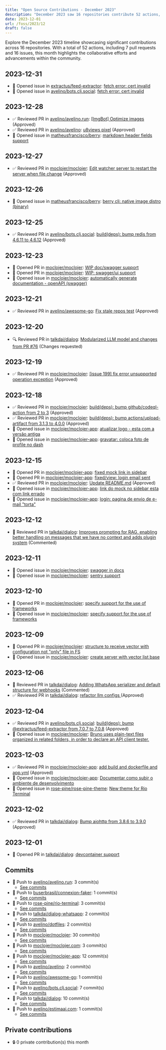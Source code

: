 ```yaml
---
title: "Open Source Contributions - December 2023"
description: "December 2023 saw 16 repositories contribute 52 actions, including 7 pull requests and 16 issues, driving progress and collaboration."
date: 2023-12-01
url: /foss/2023/12
draft: false
---
```


Explore the December 2023 timeline showcasing significant contributions across 16 repositories. With a total of 52 actions, including 7 pull requests and 16 issues, this month highlights the collaborative efforts and advancements within the community.

## 2023-12-31

- 🐛 Opened issue in [extractus/feed-extractor](https://github.com/extractus/feed-extractor): [fetch error: cert invalid ](https://github.com/extractus/feed-extractor/issues/121)
- 🐛 Opened issue in [avelino/bots.clj.social](https://github.com/avelino/bots.clj.social): [fetch error: cert invalid ](https://github.com/avelino/bots.clj.social/issues/103)

## 2023-12-28

- ✅ Reviewed PR in [avelino/avelino.run](https://github.com/avelino/avelino.run): [[ImgBot] Optimize images](https://github.com/avelino/avelino.run/pull/51#pullrequestreview-1798336998) (Approved)
- ✅ Reviewed PR in [avelino/avelino](https://github.com/avelino/avelino): [u8views pixel](https://github.com/avelino/avelino/pull/2#pullrequestreview-1798330971) (Approved)
- 🐛 Opened issue in [matheusfrancisco/berry](https://github.com/matheusfrancisco/berry): [markdown header fields support](https://github.com/matheusfrancisco/berry/issues/10)

## 2023-12-27

- ✅ Reviewed PR in [moclojer/moclojer](https://github.com/moclojer/moclojer): [Edit watcher server to restart the server when file change](https://github.com/moclojer/moclojer/pull/209#pullrequestreview-1797285200) (Approved)

## 2023-12-26

- 🐛 Opened issue in [matheusfrancisco/berry](https://github.com/matheusfrancisco/berry): [berry cli: native image distro (binary)](https://github.com/matheusfrancisco/berry/issues/9)

## 2023-12-25

- ✅ Reviewed PR in [avelino/bots.clj.social](https://github.com/avelino/bots.clj.social): [build(deps): bump redis from 4.6.11 to 4.6.12](https://github.com/avelino/bots.clj.social/pull/102#pullrequestreview-1795943955) (Approved)

## 2023-12-23

- 🔀 Opened PR in [moclojer/moclojer](https://github.com/moclojer/moclojer): [WIP doc/swagger support](https://github.com/moclojer/moclojer/pull/207)
- 🔀 Opened PR in [moclojer/moclojer](https://github.com/moclojer/moclojer): [WIP: swagger/ui support](https://github.com/moclojer/moclojer/pull/206)
- 🐛 Opened issue in [moclojer/moclojer](https://github.com/moclojer/moclojer): [automatically generate documentation - openAPI (swagger)](https://github.com/moclojer/moclojer/issues/205)

## 2023-12-21

- ✅ Reviewed PR in [avelino/awesome-go](https://github.com/avelino/awesome-go): [Fix stale repos test](https://github.com/avelino/awesome-go/pull/5127#pullrequestreview-1792818518) (Approved)

## 2023-12-20

- 🔍 Reviewed PR in [talkdai/dialog](https://github.com/talkdai/dialog): [Modularized LLM model and changes from PR #76](https://github.com/talkdai/dialog/pull/80#pullrequestreview-1790414834) (Changes requested)

## 2023-12-19

- ✅ Reviewed PR in [moclojer/moclojer](https://github.com/moclojer/moclojer): [[issue 199] fix error unsupported operation exception](https://github.com/moclojer/moclojer/pull/204#pullrequestreview-1789760871) (Approved)

## 2023-12-18

- ✅ Reviewed PR in [moclojer/moclojer](https://github.com/moclojer/moclojer): [build(deps): bump github/codeql-action from 2 to 3](https://github.com/moclojer/moclojer/pull/203#pullrequestreview-1787228827) (Approved)
- ✅ Reviewed PR in [moclojer/moclojer](https://github.com/moclojer/moclojer): [build(deps): bump actions/upload-artifact from 3.1.3 to 4.0.0](https://github.com/moclojer/moclojer/pull/202#pullrequestreview-1787227584) (Approved)
- 🐛 Opened issue in [moclojer/moclojer-app](https://github.com/moclojer/moclojer-app): [atualizar logo - esta com a versão antiga](https://github.com/moclojer/moclojer-app/issues/122)
- 🐛 Opened issue in [moclojer/moclojer-app](https://github.com/moclojer/moclojer-app): [gravatar: coloca foto de profile no dash](https://github.com/moclojer/moclojer-app/issues/121)

## 2023-12-15

- 🔀 Opened PR in [moclojer/moclojer-app](https://github.com/moclojer/moclojer-app): [fixed mock link in sidebar](https://github.com/moclojer/moclojer-app/pull/117)
- 🔀 Opened PR in [moclojer/moclojer-app](https://github.com/moclojer/moclojer-app): [fixed/view: login email sent](https://github.com/moclojer/moclojer-app/pull/115)
- ✅ Reviewed PR in [moclojer/moclojer](https://github.com/moclojer/moclojer): [Update README.md](https://github.com/moclojer/moclojer/pull/197#pullrequestreview-1785048029) (Approved)
- 🐛 Opened issue in [moclojer/moclojer-app](https://github.com/moclojer/moclojer-app): [link do mock no sidebar esta com link errado](https://github.com/moclojer/moclojer-app/issues/116)
- 🐛 Opened issue in [moclojer/moclojer-app](https://github.com/moclojer/moclojer-app): [login: pagina de envio de e-mail "torta"](https://github.com/moclojer/moclojer-app/issues/114)

## 2023-12-12

- 💬 Reviewed PR in [talkdai/dialog](https://github.com/talkdai/dialog): [Improves prompting for RAG, enabling better handling on messages that we have no context and adds plugin system](https://github.com/talkdai/dialog/pull/76#pullrequestreview-1778417590) (Commented)

## 2023-12-11

- 🐛 Opened issue in [moclojer/moclojer](https://github.com/moclojer/moclojer): [swagger in docs](https://github.com/moclojer/moclojer/issues/196)
- 🐛 Opened issue in [moclojer/moclojer](https://github.com/moclojer/moclojer): [sentry support](https://github.com/moclojer/moclojer/issues/195)

## 2023-12-10

- 🔀 Opened PR in [moclojer/moclojer](https://github.com/moclojer/moclojer): [specify support for the use of frameworks ](https://github.com/moclojer/moclojer/pull/190)
- 🐛 Opened issue in [moclojer/moclojer](https://github.com/moclojer/moclojer): [specify support for the use of frameworks ](https://github.com/moclojer/moclojer/issues/191)

## 2023-12-09

- 🔀 Opened PR in [moclojer/moclojer](https://github.com/moclojer/moclojer): [structure to receive vector with configuration not "only" file in FS](https://github.com/moclojer/moclojer/pull/189)
- 🐛 Opened issue in [moclojer/moclojer](https://github.com/moclojer/moclojer): [create server with vector list base](https://github.com/moclojer/moclojer/issues/188)

## 2023-12-06

- 💬 Reviewed PR in [talkdai/dialog](https://github.com/talkdai/dialog): [Adding WhatsApp serializer and default structure for webhooks](https://github.com/talkdai/dialog/pull/69#pullrequestreview-1767819147) (Commented)
- ✅ Reviewed PR in [talkdai/dialog](https://github.com/talkdai/dialog): [refactor llm configs ](https://github.com/talkdai/dialog/pull/66#pullrequestreview-1766453698) (Approved)

## 2023-12-04

- ✅ Reviewed PR in [avelino/bots.clj.social](https://github.com/avelino/bots.clj.social): [build(deps): bump @extractus/feed-extractor from 7.0.7 to 7.0.8](https://github.com/avelino/bots.clj.social/pull/101#pullrequestreview-1761798896) (Approved)
- 🐛 Opened issue in [moclojer/moclojer](https://github.com/moclojer/moclojer): [Bruno uses plain-text files organized in related folders, in order to declare an API client tester.](https://github.com/moclojer/moclojer/issues/187)

## 2023-12-03

- ✅ Reviewed PR in [moclojer/moclojer-app](https://github.com/moclojer/moclojer-app): [add build and dockerfile and app.yml](https://github.com/moclojer/moclojer-app/pull/88#pullrequestreview-1761353661) (Approved)
- 🐛 Opened issue in [moclojer/moclojer-app](https://github.com/moclojer/moclojer-app): [Documentar como subir o ambiente de desenvolvimento](https://github.com/moclojer/moclojer-app/issues/89)
- 🐛 Opened issue in [rose-pine/rose-pine-theme](https://github.com/rose-pine/rose-pine-theme): [New theme for Rio Terminal](https://github.com/rose-pine/rose-pine-theme/issues/126)

## 2023-12-02

- ✅ Reviewed PR in [talkdai/dialog](https://github.com/talkdai/dialog): [Bump aiohttp from 3.8.6 to 3.9.0](https://github.com/talkdai/dialog/pull/70#pullrequestreview-1760844043) (Approved)

## 2023-12-01

- 🔀 Opened PR in [talkdai/dialog](https://github.com/talkdai/dialog): [devcontainer support ](https://github.com/talkdai/dialog/pull/68)

## Commits

- 🔨 Push to [avelino/avelino.run](https://github.com/avelino/avelino.run): 3 commit(s)
  - [See commits](https://github.com/avelino/avelino.run/commits?author=avelino&since=2023-12-01T00:00:00Z&until=2023-12-31T23:59:59Z)
- 🔨 Push to [buserbrasil/connexion-faker](https://github.com/buserbrasil/connexion-faker): 1 commit(s)
  - [See commits](https://github.com/buserbrasil/connexion-faker/commits?author=avelino&since=2023-12-01T00:00:00Z&until=2023-12-31T23:59:59Z)
- 🔨 Push to [rose-pine/rio-terminal](https://github.com/rose-pine/rio-terminal): 3 commit(s)
  - [See commits](https://github.com/rose-pine/rio-terminal/commits?author=avelino&since=2023-12-01T00:00:00Z&until=2023-12-31T23:59:59Z)
- 🔨 Push to [talkdai/dialog-whatsapp](https://github.com/talkdai/dialog-whatsapp): 2 commit(s)
  - [See commits](https://github.com/talkdai/dialog-whatsapp/commits?author=avelino&since=2023-12-01T00:00:00Z&until=2023-12-31T23:59:59Z)
- 🔨 Push to [avelino/dotfiles](https://github.com/avelino/dotfiles): 2 commit(s)
  - [See commits](https://github.com/avelino/dotfiles/commits?author=avelino&since=2023-12-01T00:00:00Z&until=2023-12-31T23:59:59Z)
- 🔨 Push to [moclojer/moclojer](https://github.com/moclojer/moclojer): 30 commit(s)
  - [See commits](https://github.com/moclojer/moclojer/commits?author=avelino&since=2023-12-01T00:00:00Z&until=2023-12-31T23:59:59Z)
- 🔨 Push to [moclojer/moclojer.com](https://github.com/moclojer/moclojer.com): 3 commit(s)
  - [See commits](https://github.com/moclojer/moclojer.com/commits?author=avelino&since=2023-12-01T00:00:00Z&until=2023-12-31T23:59:59Z)
- 🔨 Push to [moclojer/moclojer-app](https://github.com/moclojer/moclojer-app): 12 commit(s)
  - [See commits](https://github.com/moclojer/moclojer-app/commits?author=avelino&since=2023-12-01T00:00:00Z&until=2023-12-31T23:59:59Z)
- 🔨 Push to [avelino/avelino](https://github.com/avelino/avelino): 2 commit(s)
  - [See commits](https://github.com/avelino/avelino/commits?author=avelino&since=2023-12-01T00:00:00Z&until=2023-12-31T23:59:59Z)
- 🔨 Push to [avelino/awesome-go](https://github.com/avelino/awesome-go): 1 commit(s)
  - [See commits](https://github.com/avelino/awesome-go/commits?author=avelino&since=2023-12-01T00:00:00Z&until=2023-12-31T23:59:59Z)
- 🔨 Push to [avelino/bots.clj.social](https://github.com/avelino/bots.clj.social): 7 commit(s)
  - [See commits](https://github.com/avelino/bots.clj.social/commits?author=avelino&since=2023-12-01T00:00:00Z&until=2023-12-31T23:59:59Z)
- 🔨 Push to [talkdai/dialog](https://github.com/talkdai/dialog): 10 commit(s)
  - [See commits](https://github.com/talkdai/dialog/commits?author=avelino&since=2023-12-01T00:00:00Z&until=2023-12-31T23:59:59Z)
- 🔨 Push to [avelino/estimaai.com](https://github.com/avelino/estimaai.com): 1 commit(s)
  - [See commits](https://github.com/avelino/estimaai.com/commits?author=avelino&since=2023-12-01T00:00:00Z&until=2023-12-31T23:59:59Z)

## Private contributions

- 🔒 0 private contribution(s) this month

